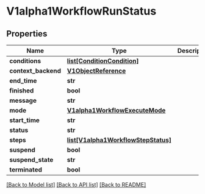 # V1alpha1WorkflowRunStatus

## Properties
Name | Type | Description | Notes
------------ | ------------- | ------------- | -------------
**conditions** | [**list[ConditionCondition]**](ConditionCondition.md) |  | [optional] 
**context_backend** | [**V1ObjectReference**](V1ObjectReference.md) |  | [optional] 
**end_time** | **str** |  | [optional] 
**finished** | **bool** |  | 
**message** | **str** |  | [optional] 
**mode** | [**V1alpha1WorkflowExecuteMode**](V1alpha1WorkflowExecuteMode.md) |  | 
**start_time** | **str** |  | [optional] 
**status** | **str** |  | 
**steps** | [**list[V1alpha1WorkflowStepStatus]**](V1alpha1WorkflowStepStatus.md) |  | [optional] 
**suspend** | **bool** |  | 
**suspend_state** | **str** |  | [optional] 
**terminated** | **bool** |  | 

[[Back to Model list]](../README.md#documentation-for-models) [[Back to API list]](../README.md#documentation-for-api-endpoints) [[Back to README]](../README.md)

